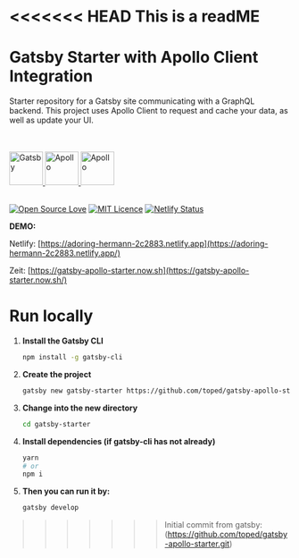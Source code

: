 <<<<<<< HEAD
This is a readME
=======

# Gatsby Starter with Apollo Client Integration
Starter repository for a Gatsby site communicating with a GraphQL backend. This project uses Apollo Client to request and cache your data, as well as update your UI. 

<br/>
<br/>
<a href="https://gatsbyjs.org">
    <img alt="Gatsby" src="https://www.gatsbyjs.org/monogram.svg" width="60" />
</a><a href="https://graphql.org/">
    <img alt="Apollo" src="https://graphql.org/img/logo.svg" width="60" />
</a><a href="https://www.apollographql.com/docs/">
    <img alt="Apollo" src="https://d2eip9sf3oo6c2.cloudfront.net/tags/images/000/001/216/square_480/apollo-seeklogo.com_%281%29.png" width="60" />
</a>
<br/>
<br/>

[![Open Source Love](https://badges.frapsoft.com/os/v1/open-source.svg?v=103)](https://github.com/ellerbrock/open-source-badges/) [![MIT Licence](https://badges.frapsoft.com/os/mit/mit.svg?v=103)](https://opensource.org/licenses/mit-license.php)
[![Netlify Status](https://api.netlify.com/api/v1/badges/9739e880-53c6-4ca1-96fc-3495946ad38b/deploy-status)](https://app.netlify.com/sites/cranky-elion-d06f2c/deploys)

**DEMO:**

Netlify: [https://adoring-hermann-2c2883.netlify.app](https://adoring-hermann-2c2883.netlify.app/)

Zeit: [https://gatsby-apollo-starter.now.sh](https://gatsby-apollo-starter.now.sh/)

# Run locally

1. **Install the Gatsby CLI**

   ```sh
   npm install -g gatsby-cli

2. **Create the project**

    ```sh
    gatsby new gatsby-starter https://github.com/toped/gatsby-apollo-starter
    ```

3. **Change into the new directory**

    ```sh
    cd gatsby-starter
    ```

4. **Install dependencies (if gatsby-cli has not already)**

    ```sh
    yarn
    # or
    npm i
    ```

5. **Then you can run it by:**

    ```sh
    gatsby develop
    ```
>>>>>>> Initial commit from gatsby: (https://github.com/toped/gatsby-apollo-starter.git)
